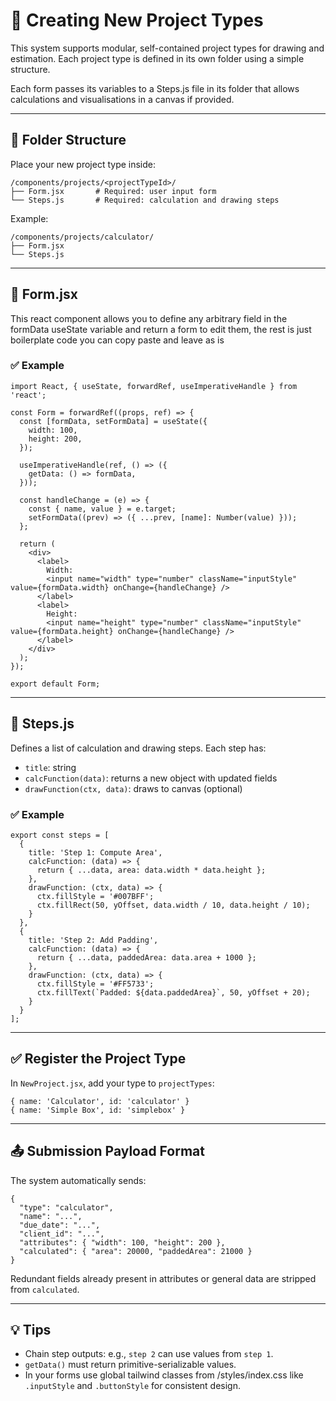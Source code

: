 
# 🧩 Creating New Project Types

This system supports modular, self-contained project types for drawing and estimation. Each project type is defined in its own folder using a simple structure.

Each form passes its variables to a Steps.js file in its folder that allows calculations and visualisations in a canvas if provided.

---

## 📁 Folder Structure

Place your new project type inside:

```
/components/projects/<projectTypeId>/
├── Form.jsx       # Required: user input form
└── Steps.js       # Required: calculation and drawing steps
```

Example:

```
/components/projects/calculator/
├── Form.jsx
└── Steps.js
```

---

## 📄 Form.jsx

This react component allows you to define any arbitrary field in the formData useState variable and return a form to edit them, the rest is just boilerplate code you can copy paste and leave as is

### ✅ Example

```
import React, { useState, forwardRef, useImperativeHandle } from 'react';

const Form = forwardRef((props, ref) => {
  const [formData, setFormData] = useState({
    width: 100,
    height: 200,
  });

  useImperativeHandle(ref, () => ({
    getData: () => formData,
  }));

  const handleChange = (e) => {
    const { name, value } = e.target;
    setFormData((prev) => ({ ...prev, [name]: Number(value) }));
  };

  return (
    <div>
      <label>
        Width:
        <input name="width" type="number" className="inputStyle" value={formData.width} onChange={handleChange} />
      </label>
      <label>
        Height:
        <input name="height" type="number" className="inputStyle" value={formData.height} onChange={handleChange} />
      </label>
    </div>
  );
});

export default Form;
```

---

## 📄 Steps.js

Defines a list of calculation and drawing steps. Each step has:

- `title`: string
- `calcFunction(data)`: returns a new object with updated fields
- `drawFunction(ctx, data)`: draws to canvas (optional)

### ✅ Example

```
export const steps = [
  {
    title: 'Step 1: Compute Area',
    calcFunction: (data) => {
      return { ...data, area: data.width * data.height };
    },
    drawFunction: (ctx, data) => {
      ctx.fillStyle = '#007BFF';
      ctx.fillRect(50, yOffset, data.width / 10, data.height / 10);
    }
  },
  {
    title: 'Step 2: Add Padding',
    calcFunction: (data) => {
      return { ...data, paddedArea: data.area + 1000 };
    },
    drawFunction: (ctx, data) => {
      ctx.fillStyle = '#FF5733';
      ctx.fillText(`Padded: ${data.paddedArea}`, 50, yOffset + 20);
    }
  }
];
```

---

## ✅ Register the Project Type

In `NewProject.jsx`, add your type to `projectTypes`:

```
{ name: 'Calculator', id: 'calculator' }
{ name: 'Simple Box', id: 'simplebox' }
```

---

## 📤 Submission Payload Format

The system automatically sends:

```
{
  "type": "calculator",
  "name": "...",
  "due_date": "...",
  "client_id": "...",
  "attributes": { "width": 100, "height": 200 },
  "calculated": { "area": 20000, "paddedArea": 21000 }
}
```

Redundant fields already present in attributes or general data are stripped from `calculated`.

---

## 💡 Tips

- Chain step outputs: e.g., `step 2` can use values from `step 1`.
- `getData()` must return primitive-serializable values.
- In your forms use global tailwind classes from /styles/index.css like `.inputStyle` and `.buttonStyle` for consistent design.